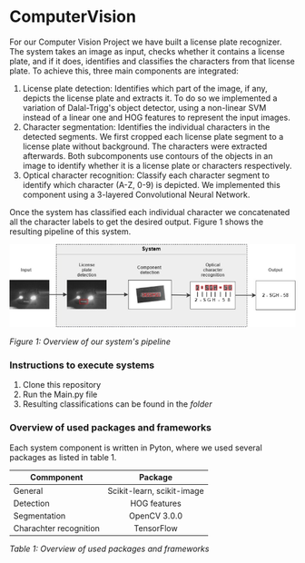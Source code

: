 # ComputerVision

For our Computer Vision Project we have built a license plate recognizer. The system takes
an image as input, checks whether it contains a license plate, and
if it does, identifies and classifies the characters from that license plate. 
To achieve this, three main components are integrated:
1. License plate detection: Identifies which part of the image, if any, depicts the license plate
and extracts it. To do so we implemented a variation of Dalal-Trigg's object detector, using a non-linear SVM instead of a linear one and HOG features to represent the input images.
2. Character segmentation: Identifies the individual characters in the detected segments. We first cropped each license plate segment to a license plate without background. The characters were extracted afterwards. Both subcomponents use contours of the objects in an image to identify whether it is a license plate or characters respectively.
3. Optical character recognition: Classify each character segment to identify which character
(A-Z, 0-9) is depicted. We implemented this component using a 3-layered Convolutional Neural Network.

Once the system has classified each individual character we concatenated all the character labels
to get the desired output. Figure 1 shows the resulting pipeline of this system.

![System pipeline](./images/ComputerVision_System.jpg)

*Figure 1: Overview of our system's pipeline*

### Instructions to execute systems

1. Clone this repository 
2. Run the Main.py file
3. Resulting classifications can be found in the _folder_ 

### Overview of used packages and frameworks

Each system component is written in Pyton, where we used several packages as listed in table 1.


| Commponent             | Package       | 
| ---------------------- |:-------------:| 
| General                |Scikit-learn, scikit-image |
| Detection              | HOG features  | 
| Segmentation           | OpenCV 3.0.0  | 
| Charachter recognition | TensorFlow    | 

*Table 1: Overview of used packages and frameworks*

